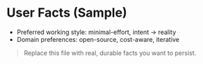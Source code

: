 # User Facts (Sample)
- Preferred working style: minimal-effort, intent → reality
- Domain preferences: open-source, cost-aware, iterative
> Replace this file with real, durable facts you want to persist.
